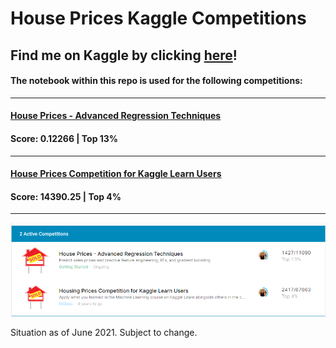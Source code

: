 # House Prices Kaggle Competitions

## Find me on Kaggle by clicking [here](https://www.kaggle.com/thesergiu)! 

#### The notebook within this repo is used for the following competitions:

------------------------------

#### [House Prices - Advanced Regression Techniques](https://www.kaggle.com/c/house-prices-advanced-regression-techniques)

#### **Score: 0.12266 | Top 13%**

-------------------------------

#### [House Prices Competition for Kaggle Learn Users](https://www.kaggle.com/c/home-data-for-ml-course)

#### **Score: 14390.25 | Top 4%**

------------------------------

![Competitions ranking](proof.PNG)


Situation as of June 2021. Subject to change.

